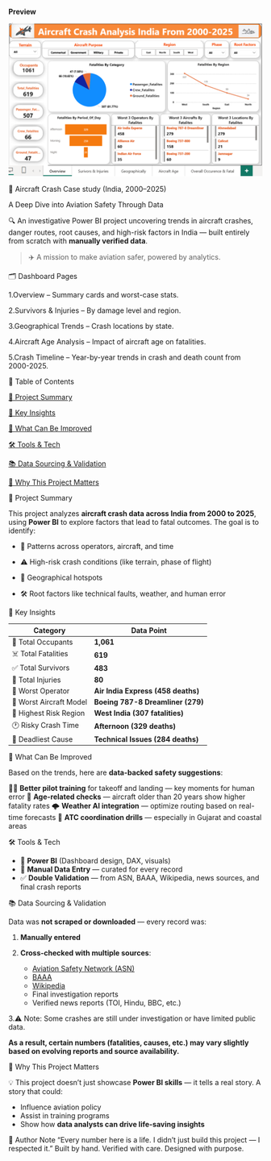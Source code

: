**Preview**

![image alt](https://github.com/suga1424/Aircraft-Crash-Analysis-India-2000-2025-/blob/main/Screenshot%202025-07-11%20220146.png?raw=true)

🚨 Aircraft Crash Case study (India, 2000–2025)

A Deep Dive into Aviation Safety Through Data

🔍 An investigative Power BI project uncovering trends in aircraft crashes, danger routes, root causes, and high-risk factors in India — built entirely from scratch with **manually verified data**.

> ✈️ A mission to make aviation safer, powered by analytics.
 
🗂️ Dashboard Pages

1.Overview – Summary cards and worst-case stats.

2.Survivors & Injuries – By damage level and region.

3.Geographical Trends – Crash locations by state.

4.Aircraft Age Analysis – Impact of aircraft age on fatalities.

5.Crash Timeline – Year-by-year trends in crash and death count from 2000-2025.


📘 Table of Contents

[📌 Project Summary](#project-summary)

[📌 Key Insights](#key-insights)

[🧠 What Can Be Improved](#what-can-be-improved)

[🛠️ Tools & Tech](#tools--tech)

[📚 Data Sourcing & Validation](#data-sourcing--validation)

[🚀 Why This Project Matters](#why-this-project-matters)

📌 Project Summary

This project analyzes **aircraft crash data across India from 2000 to 2025**, using **Power BI** to explore factors that lead to fatal outcomes.
The goal is to identify:

* 🧩 Patterns across operators, aircraft, and time

* ⚠️ High-risk crash conditions (like terrain, phase of flight)

* 📍 Geographical hotspots

* 🛠️ Root factors like technical faults, weather, and human error


📌 Key Insights

| Category                | Data Point                         |
| ----------------------- | ---------------------------------- |
| 🧍 Total Occupants      | **1,061**                          |
| ☠️ Total Fatalities     | **619**                            |
| ✅ Total Survivors       | **483**                            |
| 🤕 Total Injuries       | **80**                             |
| 🎯 Worst Operator       | **Air India Express (458 deaths)** |
| 🛫 Worst Aircraft Model | **Boeing 787-8 Dreamliner (279)**  |
| 📍 Highest Risk Region  | **West India (307 fatalities)**    |
| 🕐 Risky Crash Time     | **Afternoon (329 deaths)**         |
| 🔧 Deadliest Cause      | **Technical Issues (284 deaths)**  |


🧠 What Can Be Improved

Based on the trends, here are **data-backed safety suggestions**:

🧑‍✈️ **Better pilot training** for takeoff and landing — key moments for human error
🧪 **Age-related checks** — aircraft older than 20 years show higher fatality rates
🌩️ **Weather AI integration** — optimize routing based on real-time forecasts
📡 **ATC coordination drills** — especially in Gujarat and coastal areas

🛠️ Tools & Tech

* 📌 **Power BI** (Dashboard design, DAX, visuals)
* 📑 **Manual Data Entry** — curated for every record
* ✅ **Double Validation** — from ASN, BAAA, Wikipedia, news sources, and final crash reports

📚 Data Sourcing & Validation

Data was **not scraped or downloaded** — every record was:

1. **Manually entered**
2. **Cross-checked with multiple sources**:

   * [Aviation Safety Network (ASN)](w)
   * [BAAA](w)
   * [Wikipedia](w)
   * Final investigation reports
   * Verified news reports (TOI, Hindu, BBC, etc.)

3.⚠️ Note: Some crashes are still under investigation or have limited public data.

   **As a result, certain numbers (fatalities, causes, etc.) may vary slightly based on evolving reports and source availability.**

🚀 Why This Project Matters

💡 This project doesn’t just showcase **Power BI skills** — it tells a real story.
A story that could:

* Influence aviation policy
* Assist in training programs
* Show how **data analysts can drive life-saving insights**

🙌 Author Note
“Every number here is a life. I didn’t just build this project — I respected it.”
Built by hand. Verified with care. Designed with purpose.
